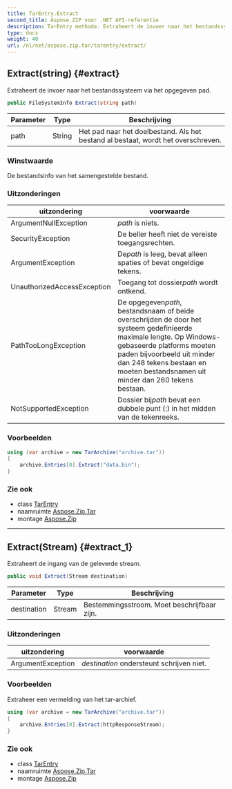 ```yaml
---
title: TarEntry.Extract
second_title: Aspose.ZIP voor .NET API-referentie
description: TarEntry methode. Extraheert de invoer naar het bestandssysteem via het opgegeven pad.
type: docs
weight: 40
url: /nl/net/aspose.zip.tar/tarentry/extract/
---
```

## Extract(string) {#extract}

Extraheert de invoer naar het bestandssysteem via het opgegeven pad.

```csharp
public FileSystemInfo Extract(string path)
```

| Parameter | Type | Beschrijving |
| --- | --- | --- |
| path | String | Het pad naar het doelbestand. Als het bestand al bestaat, wordt het overschreven. |

### Winstwaarde

De bestandsinfo van het samengestelde bestand.

### Uitzonderingen

| uitzondering | voorwaarde |
| --- | --- |
| ArgumentNullException | *path* is niets. |
| SecurityException | De beller heeft niet de vereiste toegangsrechten. |
| ArgumentException | De*path* is leeg, bevat alleen spaties of bevat ongeldige tekens. |
| UnauthorizedAccessException | Toegang tot dossier*path* wordt ontkend. |
| PathTooLongException | De opgegeven*path*, bestandsnaam of beide overschrijden de door het systeem gedefinieerde maximale lengte. Op Windows-gebaseerde platforms moeten paden bijvoorbeeld uit minder dan 248 tekens bestaan en moeten bestandsnamen uit minder dan 260 tekens bestaan. |
| NotSupportedException | Dossier bij*path* bevat een dubbele punt (:) in het midden van de tekenreeks. |

### Voorbeelden

```csharp
using (var archive = new TarArchive("archive.tar"))
{
    archive.Entries[0].Extract("data.bin");
}
```

### Zie ook

* class [TarEntry](../)
* naamruimte [Aspose.Zip.Tar](../../tarentry/)
* montage [Aspose.Zip](../../../)

---

## Extract(Stream) {#extract_1}

Extraheert de ingang van de geleverde stream.

```csharp
public void Extract(Stream destination)
```

| Parameter | Type | Beschrijving |
| --- | --- | --- |
| destination | Stream | Bestemmingsstroom. Moet beschrijfbaar zijn. |

### Uitzonderingen

| uitzondering | voorwaarde |
| --- | --- |
| ArgumentException | *destination* ondersteunt schrijven niet. |

### Voorbeelden

Extraheer een vermelding van het tar-archief.

```csharp
using (var archive = new TarArchive("archive.tar"))
{
    archive.Entries[0].Extract(httpResponseStream);
}
```

### Zie ook

* class [TarEntry](../)
* naamruimte [Aspose.Zip.Tar](../../tarentry/)
* montage [Aspose.Zip](../../../)


